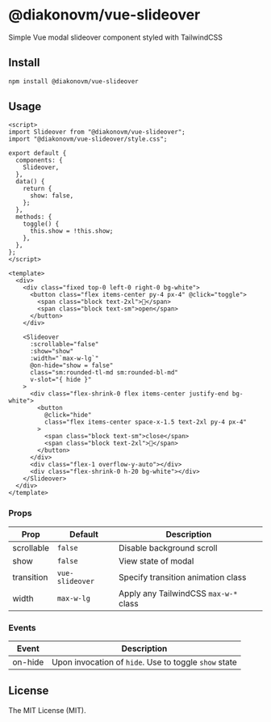 # @diakonovm/vue-slideover

Simple Vue modal slideover component styled with TailwindCSS

## Install

```bash
npm install @diakonovm/vue-slideover
```

## Usage

```vue
<script>
import Slideover from "@diakonovm/vue-slideover";
import "@diakonovm/vue-slideover/style.css";

export default {
  components: {
    Slideover,
  },
  data() {
    return {
      show: false,
    };
  },
  methods: {
    toggle() {
      this.show = !this.show;
    },
  },
};
</script>

<template>
  <div>
    <div class="fixed top-0 left-0 right-0 bg-white">
      <button class="flex items-center py-4 px-4" @click="toggle">
        <span class="block text-2xl">🚪</span>
        <span class="block text-sm">open</span>
      </button>
    </div>

    <Slideover
      :scrollable="false"
      :show="show"
      :width="`max-w-lg`"
      @on-hide="show = false"
      class="sm:rounded-tl-md sm:rounded-bl-md"
      v-slot="{ hide }"
    >
      <div class="flex-shrink-0 flex items-center justify-end bg-white">
        <button
          @click="hide"
          class="flex items-center space-x-1.5 text-2xl py-4 px-4"
        >
          <span class="block text-sm">close</span>
          <span class="block text-2xl">🚪</span>
        </button>
      </div>
      <div class="flex-1 overflow-y-auto"></div>
      <div class="flex-shrink-0 h-20 bg-white"></div>
    </Slideover>
  </div>
</template>
```

### Props

| Prop       | Default         | Description                           |
| ---------- | --------------- | ------------------------------------- |
| scrollable | `false`         | Disable background scroll             |
| show       | `false`         | View state of modal                   |
| transition | `vue-slideover` | Specify transition animation class    |
| width      | `max-w-lg`      | Apply any TailwindCSS `max-w-*` class |

### Events

| Event   | Description                                           |
| ------- | ----------------------------------------------------- |
| on-hide | Upon invocation of `hide`. Use to toggle `show` state |

## License

The MIT License (MIT).
